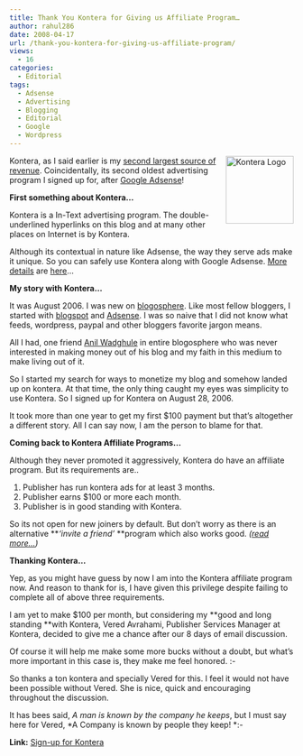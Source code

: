 ```yaml
---
title: Thank You Kontera for Giving us Affiliate Program…
author: rahul286
date: 2008-04-17
url: /thank-you-kontera-for-giving-us-affiliate-program/
views:
  - 16
categories:
  - Editorial
tags:
  - Adsense
  - Advertising
  - Blogging
  - Editorial
  - Google
  - Wordpress
---
```

<a href="http://www.kontera.com/ads-for-site/become-a-kontera-publisher?type=1&aff_ID=5568" onclick="_gaq.push(['_trackEvent', 'outbound-article', 'http://www.kontera.com/ads-for-site/become-a-kontera-publisher?type=1&aff_ID=5568', '']);" ><img class="wp-image-53540" style="margin: 0px" src="http://publishers.kontera.com/images/home/kontera-logo.gif" alt="Kontera Logo" width="120" align="right" /></a> Kontera, as I said earlier is my [second largest source of revenue][1]. Coincidentally, its second oldest advertising program I signed up for, after [Google Adsense][2]!

**First something about Kontera&#8230;**

Kontera is a In-Text advertising program. The double-underlined hyperlinks on this blog and at many other places on Internet is by Kontera.

Although its contextual in nature like Adsense, the way they serve ads make it unique. So you can safely use Kontera along with Google Adsense. [More details][3] are [here][3]&#8230;

**My story with Kontera&#8230;**

It was August 2006. I was new on <a href="http://en.wikipedia.org/wiki/Blogosphere" onclick="_gaq.push(['_trackEvent', 'outbound-article', 'http://en.wikipedia.org/wiki/Blogosphere', 'blogosphere']);" >blogosphere</a>. Like most fellow bloggers, I started with <a href="http://www.blogger.com/" onclick="_gaq.push(['_trackEvent', 'outbound-article', 'http://www.blogger.com/', 'blogspot']);" >blogspot</a> and [Adsense][2]. I was so naive that I did not know what feeds, wordpress, paypal and other bloggers favorite jargon means.

All I had, one friend <a href="http://anilwadghule.com/blog/" onclick="_gaq.push(['_trackEvent', 'outbound-article', 'http://anilwadghule.com/blog/', 'Anil Wadghule']);" >Anil Wadghule</a> in entire blogosphere who was never interested in making money out of his blog and my faith in this medium to make living out of it.

So I started my search for ways to monetize my blog and somehow landed up on kontera. At that time, the only thing caught my eyes was simplicity to use Kontera. So I signed up for Kontera on August 28, 2006.

It took more than one year to get my first $100 payment but that&#8217;s altogether a different story. All I can say now, I am the person to blame for that.

**Coming back to Kontera Affiliate Programs&#8230;**

Although they never promoted it aggressively, Kontera do have an affiliate program. But its requirements are..

  1. Publisher has run kontera ads for at least 3 months.
  2. Publisher earns $100 or more each month.
  3. Publisher is in good standing with Kontera.

So its not open for new joiners by default. But don&#8217;t worry as there is an alternative ***&#8216;invite a friend&#8217;* **program which also works good. *([read more&#8230;][3])*

**Thanking Kontera&#8230;**

Yep, as you might have guess by now I am into the Kontera affiliate program now. And reason to thank for is, I have given this privilege despite failing to complete all of above three requirements.

I am yet to make $100 per month, but considering my **good and long standing **with Kontera, Vered Avrahami, Publisher Services Manager at Kontera, decided to give me a chance after our 8 days of email discussion.

Of course it will help me make some more bucks without a doubt, but what&#8217;s more important in this case is, they make me feel honored. <img src="http://devilsworkshop.org/wp-includes/images/smilies/simple-smile.png" alt=":-)" class="wp-smiley" style="height: 1em; max-height: 1em;" />

So thanks a ton kontera and specially Vered for this. I feel it would not have been possible without Vered. She is nice, quick and encouraging throughout the discussion.

It has bees said, *A man is known by the company he keeps*, but I must say here for Vered, *A Company is known by people they keep! *<img src="http://devilsworkshop.org/wp-includes/images/smilies/simple-smile.png" alt=":-)" class="wp-smiley" style="height: 1em; max-height: 1em;" />

**Link:** <a href="http://www.kontera.com/ads-for-site/become-a-kontera-publisher?type=1&aff_ID=5568" onclick="_gaq.push(['_trackEvent', 'outbound-article', 'http://www.kontera.com/ads-for-site/become-a-kontera-publisher?type=1&aff_ID=5568', 'Sign-up for Kontera']);" >Sign-up for Kontera</a>

 [1]: http://devilsworkshop.org/2008/04/02/march-to-success-summary/
 [2]: http://devilsworkshop.org/adsense
 [3]: http://devilsworkshop.org/kontera/
